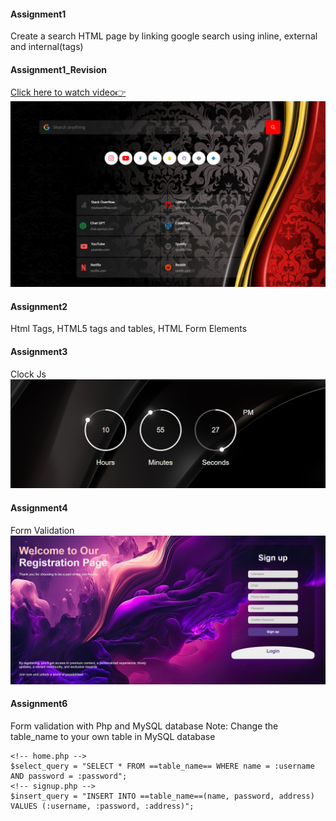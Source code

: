 #### Assignment1
Create a search HTML page by linking google search using inline, external and internal(tags)

#### Assignment1_Revision
[Click here to watch video👉](https://www.youtube.com/watch?v=BwtNi2mpe5w)
![Custom Google Search Page](Assignment1_Revision/images/image.png)

#### Assignment2
Html Tags, HTML5 tags and tables, HTML Form Elements

#### Assignment3 
Clock Js
![Clock](Assignment3/images/image.png)

#### Assignment4
Form Validation 
![Form Validation](Assignment4/image/screenshot.png)

#### Assignment6
Form validation with Php and MySQL database
Note: Change the table_name to your own table in MySQL database
```
<!-- home.php -->
$select_query = "SELECT * FROM ==table_name== WHERE name = :username AND password = :password";
<!-- signup.php -->
$insert_query = "INSERT INTO ==table_name==(name, password, address) VALUES (:username, :password, :address)";
```